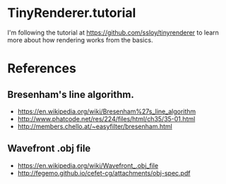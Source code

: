# TinyRenderer.tutorial

I'm following the tutorial at https://github.com/ssloy/tinyrenderer to learn
more about how rendering works from the basics.

# References
## Bresenham's line algorithm.
+ https://en.wikipedia.org/wiki/Bresenham%27s_line_algorithm
+ http://www.phatcode.net/res/224/files/html/ch35/35-01.html
+ http://members.chello.at/~easyfilter/bresenham.html

## Wavefront .obj file
+ https://en.wikipedia.org/wiki/Wavefront_.obj_file
+ http://fegemo.github.io/cefet-cg/attachments/obj-spec.pdf